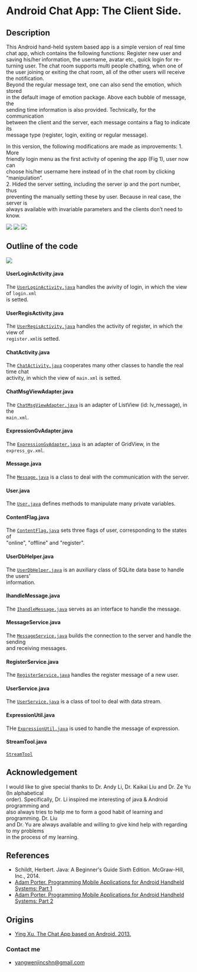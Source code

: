 # Android Chat App: The Client Side.

## Description
This Android hand-held system based app is a simple version of real time  
chat app, which contains the following functions: Register new user and  
saving his/her information, the username, avatar etc., quick login for re-  
turning user. The chat room supports multi people chatting, when one of  
the user joining or exiting the chat room, all of the other users will receive  
the notification.   
Beyond the regular message text, one can also send the emotion, which stored  
in the default image of emotion package. Above each bubble of message, the  
sending time information is also provided. Technically, for the communication  
between the client and the server, each message contains a flag to indicate its  
message type (register, login, exiting or regular message).  

In this version, the following modifications are made as improvements: 1. More   
friendly login menu as the first activity of opening the app (Fig 1), user now can  
choose his/her username here instead of in the chat room by clicking “manipulation”.  
2. Hided the server setting, including the server ip and the port number, thus  
preventing the manually setting these by user. Because in real case, the server is  
always available with invariable parameters and the clients don’t need to know.

![](https://raw.githubusercontent.com/insogin/AppChatRoom_6.3/HEAD/screenshot1/login.jpg)
![](https://raw.githubusercontent.com/insogin/AppChatRoom_6.3/HEAD/screenshot1/register.jpg)
![](https://raw.githubusercontent.com/insogin/AppChatRoom_6.3/HEAD/screenshot1/chat.jpg)


## Outline of the code

![](https://raw.githubusercontent.com/insogin/AppChatRoom_6.3/HEAD/screenshot1/Activity.jpg)

#### UserLoginActivity.java
The [`UserLoginActivity.java`](https://github.com/insogin/AppChatRoom_6.3/blob/HEAD/src/com/wenjin/chatroom/UserLoginActivity.java) handles the avivity of login, in which the view of `login.xml`  
is setted.

#### UserRegisActivity.java
The [`UserRegisActivity.java`](https://github.com/insogin/AppChatRoom_6.3/blob/HEAD/src/com/wenjin/chatroom/UserRegisActivity.java) handles the activity of register, in which the view of  
`register.xml`is setted.

#### ChatActivity.java
The [`ChatActivity.java`](https://github.com/insogin/AppChatRoom_6.3/blob/HEAD/src/com/wenjin/chatroom/ChatActivity.java) cooperates many other classes to handle the real time chat  
activity, in which the view of `main.xml` is setted.

#### ChatMsgViewAdapter.java
The [`ChatMsgViewAdapter.java`](https://github.com/insogin/AppChatRoom_6.3/blob/HEAD/src/com/wenjin/adapter/ChatMsgViewAdapter.java) is an adapter of ListView (id: lv_message), in the  
`main.xml`.

#### ExpressionGvAdapter.java
The [`ExpressionGvAdapter.java`](https://github.com/insogin/AppChatRoom_6.3/blob/HEAD/src/com/wenjin/adapter/ExpressionGvAdapter.java) is an adapter of GridView, in the `express_gv.xml`.

#### Message.java
The [`Message.java`](https://github.com/insogin/AppChatRoom_6.3/blob/HEAD/src/com/wenjin/bean/Message.java) is a class to deal with the communication with the server.

#### User.java
The [`User.java`](https://github.com/insogin/AppChatRoom_6.3/blob/HEAD/src/com/wenjin/bean/User.java) defines methods to manipulate many private variables.

#### ContentFlag.java
The [`ContentFlag.java`](https://github.com/insogin/AppChatRoom_6.3/blob/HEAD/src/com/wenjin/constant/ContentFlag.java) sets three flags of user, corresponding to the states of  
"online", "offline" and "register".

#### UserDbHelper.java
The [`UserDbHelper.java`](https://github.com/insogin/AppChatRoom_6.3/blob/HEAD/src/com/wenjin/db/UserDbHelper.java) is an auxiliary class of SQLite data base to handle the users'  
information.

#### IhandleMessage.java
The [`IhandleMessage.java`](https://github.com/insogin/AppChatRoom_6.3/blob/HEAD/src/com/wenjin/impl/IhandleMessge.java) serves as an interface to handle the message.

#### MessageService.java
The [`MessageService.java`](https://github.com/insogin/AppChatRoom_6.3/blob/HEAD/src/com/wenjin/service/MessageService.java) builds the connection to the server and handle the sending  
and receiving messages.

#### RegisterService.java
The [`RegisterService.java`](https://github.com/insogin/AppChatRoom_6.3/blob/HEAD/src/com/wenjin/service/RegisterService.java) handles the register message of a new user.

#### UserService.java
The [`UserService.java`](https://github.com/insogin/AppChatRoom_6.3/blob/HEAD/src/com/wenjin/service/UserService.java) is a class of tool to deal with data stream.

#### ExpressionUtil.java
THe [`ExpressionUtil.java`](https://github.com/insogin/AppChatRoom_6.3/blob/HEAD/src/com/wenjin/tool/ExpressionUtil.java) is used to handle the message of expression.

#### StreamTool.java
[`StreamTool`](https://github.com/insogin/AppChatRoom_6.3/blob/HEAD/src/com/wenjin/tool/StreamTool.java)



## Acknowledgement
I would like to give special thanks to Dr. Andy Li, Dr. Kaikai Liu and Dr. Ze Yu (In alphabetical  
order). Specifically, Dr. Li inspired me  interesting of java & Android programming and  
also always tries to help me to form a good habit of learning and programming. Dr. Liu  
and Dr. Yu are always available and willing to give kind help with regarding to my problems  
in the process of my learning.

## References
* Schildt, Herbert. Java: A Beginner's Guide Sixth Edition. McGraw-Hill, Inc., 2014.
* [Adam Porter. Programming Mobile Applications for Android Handheld Systems: Part 1](https://class.coursera.org/androidpart1-004)
* [Adam Porter. Programming Mobile Applications for Android Handheld Systems: Part 2](https://class.coursera.org/androidpart2-003)


## Origins
* [Ying Xu. The Chat App based on Android. 2013.](http://download.csdn.net/detail/jiangliloveyou/6457969)

### Contact me
* yangwenjincshn@gmail.com


